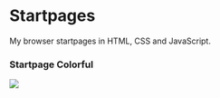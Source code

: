 # Startpages 

My browser startpages in HTML, CSS and JavaScript.

### Startpage Colorful

<img src="http://i.imgur.com/vHWmHgy.jpg" border="0" />
